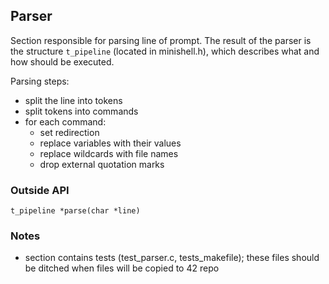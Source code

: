 
## Parser

Section responsible for parsing line of prompt.
The result of the parser is the structure `t_pipeline` (located in minishell.h), which describes what and how should be executed.

Parsing steps:
- split the line into tokens
- split tokens into commands
- for each command:
	- set redirection
	- replace variables with their values
	- replace wildcards with file names
	- drop external quotation marks

### Outside API

`t_pipeline *parse(char *line)`

### Notes

- section contains tests (test_parser.c, tests_makefile); these files should be ditched when files will be copied to 42 repo